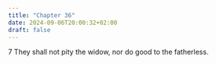 ```yaml
---
title: "Chapter 36"
date: 2024-09-06T20:00:32+02:00
draft: false
---
```



7 They shall not pity the widow, nor do good to the fatherless.

